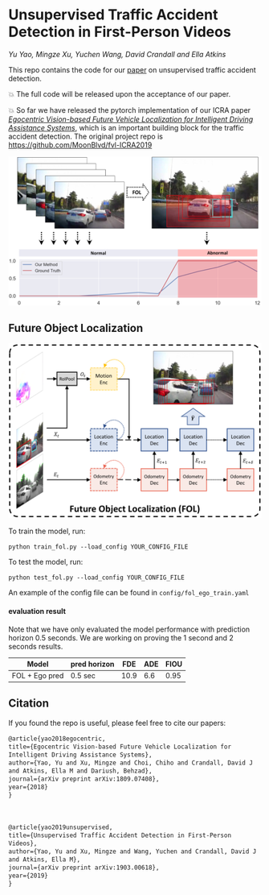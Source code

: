 # Unsupervised Traffic Accident Detection in First-Person Videos

*Yu Yao, Mingze Xu, Yuchen Wang, David Crandall and Ella Atkins*

This repo contains the code for our [paper](https://arxiv.org/pdf/1903.00618.pdf) on unsupervised traffic accident detection.

:boom: The full code will be released upon the acceptance of our paper.

:boom: So far we have released the pytorch implementation of our ICRA paper [*Egocentric Vision-based Future Vehicle Localization for Intelligent Driving Assistance Systems*](https://arxiv.org/pdf/1809.07408.pdf), which is an important building block for the traffic accident detection. The original project repo is https://github.com/MoonBlvd/fvl-ICRA2019

![introduction](figures/teaser.png?raw=false|width=50)

## Future Object Localization

![introduction](figures/fol.png?raw=false|width=50)

To train the model, run:

	python train_fol.py --load_config YOUR_CONFIG_FILE

To test the model, run:

	python test_fol.py --load_config YOUR_CONFIG_FILE
 
 An example of the config file can be found in ```config/fol_ego_train.yaml```

#### evaluation result
Note that we have only evaluated the model performance with prediction horizon 0.5 seconds. We are working on proving the 1 second and 2 seconds results.

|     Model      | pred horizon | FDE  | ADE | FIOU |
|:--------------:|--------------|------|-----|------|
| FOL + Ego pred | 0.5 sec      | 10.9 | 6.6 | 0.95 |

## Citation
If you found the repo is useful, please feel free to cite our papers:

	@article{yao2018egocentric,
	title={Egocentric Vision-based Future Vehicle Localization for Intelligent Driving Assistance Systems},
	author={Yao, Yu and Xu, Mingze and Choi, Chiho and Crandall, David J and Atkins, Ella M and Dariush, Behzad},
	journal={arXiv preprint arXiv:1809.07408},
	year={2018}
	}



	@article{yao2019unsupervised,
	title={Unsupervised Traffic Accident Detection in First-Person Videos},
	author={Yao, Yu and Xu, Mingze and Wang, Yuchen and Crandall, David J and Atkins, Ella M},
	journal={arXiv preprint arXiv:1903.00618},
	year={2019}
	}
<!-- ## Run detection
Go to Mask-RCNN root directory run:

	python run_inference.py \
        -i /media/DATA/VAD_datasets/taiwan_sa/testing/frames \
        -o /media/DATA/VAD_datasets/taiwan_sa/testing/mask_rcnn_detections \
        --for_deepsort \
        --image_shape 1280 720 3 \
        -g=0

## Run tracking
Go to deep-sort root directory run:

	python deep_sort_app.py \
    --sequence_dir=/media/DATA/VAD_datasets/taiwan_sa/testing/frames \
    --detection_dir=/media/DATA/VAD_datasets/taiwan_sa/testing/mask_rcnn_detections \
    --min_confidence=0.3 \
    --nms_max_overlap=0.5 \
    --output_dir=/media/DATA/VAD_datasets/taiwan_sa/testing/deep_sort:w

## Run flownet2
Go to flownet2 root directory run:

	export CUDA_VISIBLE_DEVICES=0
	python main.py \
	    --skip_validation \
	    --skip_train \
	    --inference \
	    --no_loss \
	    --save_flow \
	    --model FlowNet2 \
	    --inference_dataset TaiwanSA \
	    --inference_dataset_root data/taiwan_sa/testing \
	    --inference_size 320 192 \
	    --resume checkpoints/FlowNet2_checkpoint.pth.tar

## Run ORB-SLAM2 for ego motion
Go to orb_slam2 root directory run:
	
	python rgb2gray.py --help
	
to make sure there is a 'time.txt' file in each video's folder. Make sure the time length is greather than or equal to the video length(!!)

Then run

	python run_all_videos.py --help

to generate odometry outputs. -->


<!-- ## Train ego motion prediction

1. Run scripts/odo_to_ego_motion.py to convert the ```.txt``` odometry files to ```.npy``` files containing yaw, x, z. Note that training and validation data are separately created
2. Run ```python train_ego_pred.py``` to train a RNN-ED ego motion prediction model.

## Train FVL + ego motion preditcion

1. Make sure ego motion model has been pretrained
2. In config/fvl_config.yaml indicate the best checkpoint of the ego motion prediction model
3. run  ```python train.py``` to train the FVL-ego model -->
